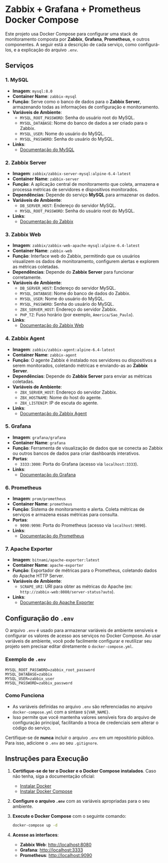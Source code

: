 # Zabbix + Grafana + Prometheus Docker Compose

Este projeto usa Docker Compose para configurar uma stack de monitoramento composta por **Zabbix**, **Grafana**, **Prometheus**, e outros componentes. A seguir está a descrição de cada serviço, como configurá-los, e a explicação do arquivo `.env`.

## Serviços

### 1. **MySQL**
- **Imagem**: `mysql:8.0`
- **Container Name**: `zabbix-mysql`
- **Função**: Serve como o banco de dados para o **Zabbix Server**, armazenando todas as informações de configuração e monitoramento.
- **Variáveis de Ambiente**:
  - `MYSQL_ROOT_PASSWORD`: Senha do usuário root do MySQL.
  - `MYSQL_DATABASE`: Nome do banco de dados a ser criado para o Zabbix.
  - `MYSQL_USER`: Nome do usuário do MySQL.
  - `MYSQL_PASSWORD`: Senha do usuário do MySQL.
- **Links**:
  - [Documentação do MySQL](https://hub.docker.com/_/mysql)

### 2. **Zabbix Server**
- **Imagem**: `zabbix/zabbix-server-mysql:alpine-6.4-latest`
- **Container Name**: `zabbix-server`
- **Função**: A aplicação central de monitoramento que coleta, armazena e processa métricas de servidores e dispositivos monitorados.
- **Dependências**: Depende do serviço **MySQL** para armazenar os dados.
- **Variáveis de Ambiente**:
  - `DB_SERVER_HOST`: Endereço do servidor MySQL.
  - `MYSQL_ROOT_PASSWORD`: Senha do usuário root do MySQL.
- **Links**:
  - [Documentação do Zabbix](https://www.zabbix.com/documentation/current/manual)

### 3. **Zabbix Web**
- **Imagem**: `zabbix/zabbix-web-apache-mysql:alpine-6.4-latest`
- **Container Name**: `zabbix-web`
- **Função**: Interface web do Zabbix, permitindo que os usuários visualizem os dados de monitoramento, configurem alertas e explorem as métricas coletadas.
- **Dependências**: Depende do **Zabbix Server** para funcionar corretamente.
- **Variáveis de Ambiente**:
  - `DB_SERVER_HOST`: Endereço do servidor MySQL.
  - `MYSQL_DATABASE`: Nome do banco de dados do Zabbix.
  - `MYSQL_USER`: Nome do usuário do MySQL.
  - `MYSQL_PASSWORD`: Senha do usuário do MySQL.
  - `ZBX_SERVER_HOST`: Endereço do servidor Zabbix.
  - `PHP_TZ`: Fuso horário (por exemplo, `America/Sao_Paulo`).
- **Links**:
  - [Documentação do Zabbix Web](https://www.zabbix.com/documentation/current/manual/web_interface)

### 4. **Zabbix Agent**
- **Imagem**: `zabbix/zabbix-agent:alpine-6.4-latest`
- **Container Name**: `zabbix-agent`
- **Função**: O agente Zabbix é instalado nos servidores ou dispositivos a serem monitorados, coletando métricas e enviando-as ao **Zabbix Server**.
- **Dependências**: Depende do **Zabbix Server** para enviar as métricas coletadas.
- **Variáveis de Ambiente**:
  - `ZBX_SERVER_HOST`: Endereço do servidor Zabbix.
  - `ZBX_HOSTNAME`: Nome do host do agente.
  - `ZBX_LISTENIP`: IP de escuta do agente.
- **Links**:
  - [Documentação do Zabbix Agent](https://www.zabbix.com/documentation/current/manual/agents)

### 5. **Grafana**
- **Imagem**: `grafana/grafana`
- **Container Name**: `grafana`
- **Função**: Ferramenta de visualização de dados que se conecta ao Zabbix ou outros bancos de dados para criar dashboards interativos.
- **Portas**:
  - `3333:3000`: Porta do Grafana (acesso via `localhost:3333`).
- **Links**:
  - [Documentação do Grafana](https://grafana.com/docs/grafana/latest/)

### 6. **Prometheus**
- **Imagem**: `prom/prometheus`
- **Container Name**: `prometheus`
- **Função**: Sistema de monitoramento e alerta. Coleta métricas de serviços e armazena essas métricas para consulta.
- **Portas**:
  - `9090:9090`: Porta do Prometheus (acesso via `localhost:9090`).
- **Links**:
  - [Documentação do Prometheus](https://prometheus.io/docs/introduction/overview/)

### 7. **Apache Exporter**
- **Imagem**: `bitnami/apache-exporter:latest`
- **Container Name**: `apache-exporter`
- **Função**: Exportador de métricas para o Prometheus, coletando dados do Apache HTTP Server.
- **Variáveis de Ambiente**:
  - `SCRAPE_URI`: URI para obter as métricas do Apache (ex: `http://zabbix-web:8080/server-status?auto`).
- **Links**:
  - [Documentação do Apache Exporter](https://github.com/prometheus-community/apache_exporter)

## Configuração do `.env`

O arquivo `.env` é usado para armazenar variáveis de ambiente sensíveis e configurar os valores de acesso aos serviços no Docker Compose. Ao usar variáveis de ambiente, você pode facilmente configurar e reutilizar seu projeto sem precisar editar diretamente o `docker-compose.yml`.

### Exemplo de `.env`

```env
MYSQL_ROOT_PASSWORD=zabbix_root_password
MYSQL_DATABASE=zabbix
MYSQL_USER=zabbix_user
MYSQL_PASSWORD=zabbix_password
```

### Como Funciona

- As variáveis definidas no arquivo `.env` são referenciadas no arquivo `docker-compose.yml` com a sintaxe `${VAR_NAME}`.
- Isso permite que você mantenha valores sensíveis fora do arquivo de configuração principal, facilitando a troca de credenciais sem alterar o código do serviço.
  
Certifique-se de **nunca** incluir o arquivo `.env` em um repositório público. Para isso, adicione o `.env` ao seu `.gitignore`.

## Instruções para Execução

1. **Certifique-se de ter o Docker e o Docker Compose instalados**. Caso não tenha, siga a documentação oficial:
   - [Instalar Docker](https://docs.docker.com/get-docker/)
   - [Instalar Docker Compose](https://docs.docker.com/compose/install/)

2. **Configure o arquivo `.env`** com as variáveis apropriadas para o seu ambiente.

3. **Execute o Docker Compose** com o seguinte comando:
   ```bash
   docker-compose up -d
   ```

4. **Acesse as interfaces**:
   - **Zabbix Web**: [http://localhost:8080](http://localhost:8080)
   - **Grafana**: [http://localhost:3333](http://localhost:3333)
   - **Prometheus**: [http://localhost:9090](http://localhost:9090)